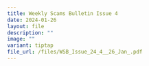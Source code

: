 ```yaml
---
title: Weekly Scams Bulletin Issue 4
date: 2024-01-26
layout: file
description: ""
image: ""
variant: tiptap
file_url: /files/WSB_Issue_24_4__26_Jan_.pdf
---
```

